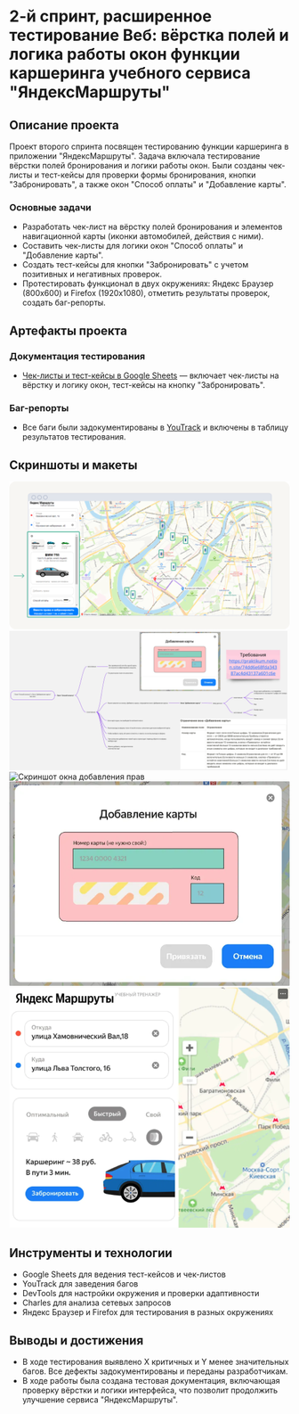 # 2-й спринт, расширенное тестирование Веб: вёрстка полей и логика работы окон функции каршеринга учебного сервиса "ЯндексМаршруты"

## Описание проекта
Проект второго спринта посвящен тестированию функции каршеринга в приложении "ЯндексМаршруты". Задача включала тестирование вёрстки полей бронирования и логики работы окон. Были созданы чек-листы и тест-кейсы для проверки формы бронирования, кнопки "Забронировать", а также окон "Способ оплаты" и "Добавление карты". 

### Основные задачи
- Разработать чек-лист на вёрстку полей бронирования и элементов навигационной карты (иконки автомобилей, действия с ними).
- Составить чек-листы для логики окон "Способ оплаты" и "Добавление карты".
- Создать тест-кейсы для кнопки "Забронировать" с учетом позитивных и негативных проверок.
- Протестировать функционал в двух окружениях: Яндекс Браузер (800x600) и Firefox (1920x1080), отметить результаты проверок, создать баг-репорты.

## Артефакты проекта

### Документация тестирования
- [Чек-листы и тест-кейсы в Google Sheets](https://docs.google.com/spreadsheets/d/1YeSfuql84nXHkQjYW_UmI9da_rHDo7rzq4yPTS8c7C0/edit?usp=sharing) — включает чек-листы на вёрстку и логику окон, тест-кейсы на кнопку "Забронировать".

### Баг-репорты
- Все баги были задокументированы в [YouTrack](https://youtrack.example.com/your-project) и включены в таблицу результатов тестирования.

## Скриншоты и макеты
  ![Скриншот превью тарифа](images/form.png)
  <img src="images/mindmap1.jpg" alt="Описание изображения" width="500" height="auto">
  ![Скриншот окна добавления прав](images/adding_prava.png)
  ![Скриншот окна добавления карты](images/adding_card.png)
  ![Скриншот окна выбора маршрута](images/route.png)

## Инструменты и технологии
- Google Sheets для ведения тест-кейсов и чек-листов
- YouTrack для заведения багов
- DevTools для настройки окружения и проверки адаптивности
- Charles для анализа сетевых запросов
- Яндекс Браузер и Firefox для тестирования в разных окружениях

## Выводы и достижения
- В ходе тестирования выявлено X критичных и Y менее значительных багов. Все дефекты задокументированы и переданы разработчикам.
- В ходе работы была создана тестовая документация, включающая проверку вёрстки и логики интерфейса, что позволит продолжить улучшение сервиса "ЯндексМаршруты".
